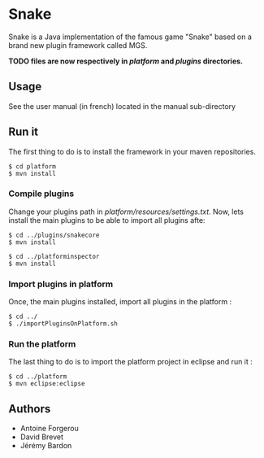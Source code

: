 # Snake
Snake is a Java implementation of the famous game "Snake" based
on a brand new plugin framework called MGS.

**TODO files are now respectively in *platform* and *plugins* directories.**

## Usage
See the user manual (in french) located in the manual sub-directory

## Run it
The first thing to do is to install the framework in your maven repositories.

```
$ cd platform
$ mvn install
```

### Compile plugins
Change your plugins path in *platform/resources/settings.txt*.
Now, lets install the main plugins to be able to import all plugins afte:

```
$ cd ../plugins/snakecore
$ mvn install

$ cd ../platforminspector
$ mvn install

```

### Import plugins in platform
Once, the main plugins installed, import all plugins in the platform :

```
$ cd ../
$ ./importPluginsOnPlatform.sh
```

### Run the platform
The last thing to do is to import the platform project in eclipse and run it :

```
$ cd ../platform
$ mvn eclipse:eclipse
```

## Authors
* Antoine Forgerou
* David Brevet
* Jérémy Bardon
